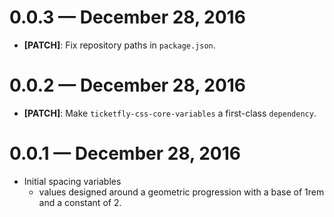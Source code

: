 # 0.0.3 &mdash; December 28, 2016

- **[PATCH]**: Fix repository paths in `package.json`.


# 0.0.2 &mdash; December 28, 2016

- **[PATCH]**: Make `ticketfly-css-core-variables` a first-class `dependency`.


# 0.0.1 &mdash; December 28, 2016

- Initial spacing variables
  + values designed around a geometric progression with a base of 1rem and a constant of 2.
